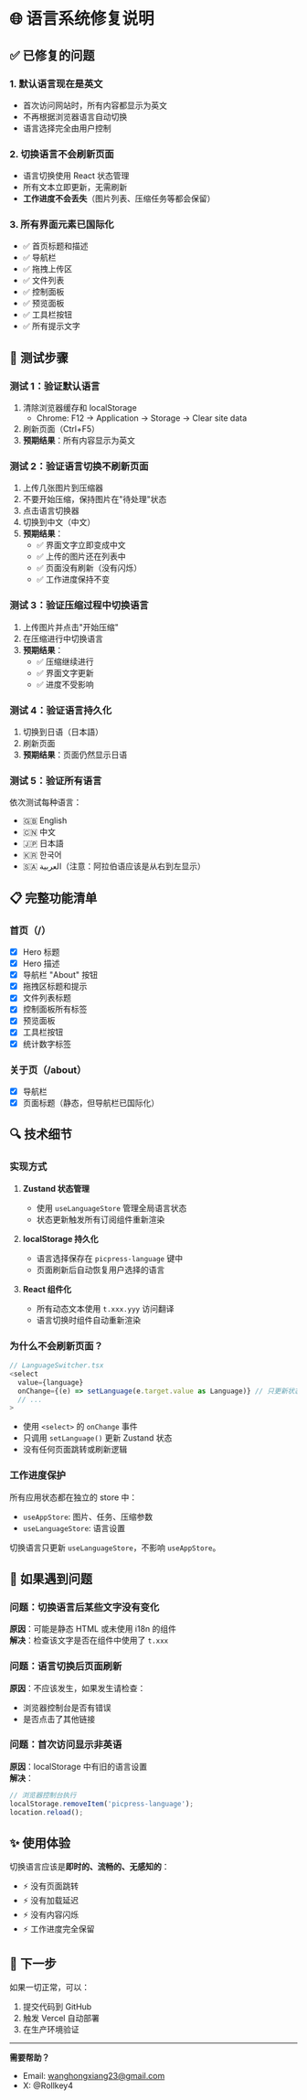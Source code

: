 # 🌐 语言系统修复说明

## ✅ 已修复的问题

### 1. **默认语言现在是英文**
- 首次访问网站时，所有内容都显示为英文
- 不再根据浏览器语言自动切换
- 语言选择完全由用户控制

### 2. **切换语言不会刷新页面**
- 语言切换使用 React 状态管理
- 所有文本立即更新，无需刷新
- **工作进度不会丢失**（图片列表、压缩任务等都会保留）

### 3. **所有界面元素已国际化**
- ✅ 首页标题和描述
- ✅ 导航栏
- ✅ 拖拽上传区
- ✅ 文件列表
- ✅ 控制面板
- ✅ 预览面板
- ✅ 工具栏按钮
- ✅ 所有提示文字

## 🧪 测试步骤

### 测试 1：验证默认语言
1. 清除浏览器缓存和 localStorage
   - Chrome: F12 → Application → Storage → Clear site data
2. 刷新页面（Ctrl+F5）
3. **预期结果**：所有内容显示为英文

### 测试 2：验证语言切换不刷新页面
1. 上传几张图片到压缩器
2. 不要开始压缩，保持图片在"待处理"状态
3. 点击语言切换器
4. 切换到中文（中文）
5. **预期结果**：
   - ✅ 界面文字立即变成中文
   - ✅ 上传的图片还在列表中
   - ✅ 页面没有刷新（没有闪烁）
   - ✅ 工作进度保持不变

### 测试 3：验证压缩过程中切换语言
1. 上传图片并点击"开始压缩"
2. 在压缩进行中切换语言
3. **预期结果**：
   - ✅ 压缩继续进行
   - ✅ 界面文字更新
   - ✅ 进度不受影响

### 测试 4：验证语言持久化
1. 切换到日语（日本語）
2. 刷新页面
3. **预期结果**：页面仍然显示日语

### 测试 5：验证所有语言
依次测试每种语言：
- 🇬🇧 English
- 🇨🇳 中文
- 🇯🇵 日本語
- 🇰🇷 한국어
- 🇸🇦 العربية（注意：阿拉伯语应该是从右到左显示）

## 📋 完整功能清单

### 首页（/）
- [x] Hero 标题
- [x] Hero 描述
- [x] 导航栏 "About" 按钮
- [x] 拖拽区标题和提示
- [x] 文件列表标题
- [x] 控制面板所有标签
- [x] 预览面板
- [x] 工具栏按钮
- [x] 统计数字标签

### 关于页（/about）
- [x] 导航栏
- [x] 页面标题（静态，但导航栏已国际化）

## 🔍 技术细节

### 实现方式
1. **Zustand 状态管理**
   - 使用 `useLanguageStore` 管理全局语言状态
   - 状态更新触发所有订阅组件重新渲染

2. **localStorage 持久化**
   - 语言选择保存在 `picpress-language` 键中
   - 页面刷新后自动恢复用户选择的语言

3. **React 组件化**
   - 所有动态文本使用 `t.xxx.yyy` 访问翻译
   - 语言切换时组件自动重新渲染

### 为什么不会刷新页面？
```typescript
// LanguageSwitcher.tsx
<select
  value={language}
  onChange={(e) => setLanguage(e.target.value as Language)} // 只更新状态
  // ...
>
```

- 使用 `<select>` 的 `onChange` 事件
- 只调用 `setLanguage()` 更新 Zustand 状态
- 没有任何页面跳转或刷新逻辑

### 工作进度保护
所有应用状态都在独立的 store 中：
- `useAppStore`: 图片、任务、压缩参数
- `useLanguageStore`: 语言设置

切换语言只更新 `useLanguageStore`，不影响 `useAppStore`。

## 🐛 如果遇到问题

### 问题：切换语言后某些文字没有变化
**原因**：可能是静态 HTML 或未使用 i18n 的组件  
**解决**：检查该文字是否在组件中使用了 `t.xxx`

### 问题：语言切换后页面刷新
**原因**：不应该发生，如果发生请检查：
- 浏览器控制台是否有错误
- 是否点击了其他链接

### 问题：首次访问显示非英语
**原因**：localStorage 中有旧的语言设置  
**解决**：
```javascript
// 浏览器控制台执行
localStorage.removeItem('picpress-language');
location.reload();
```

## ✨ 使用体验

切换语言应该是**即时的、流畅的、无感知的**：
- ⚡ 没有页面跳转
- ⚡ 没有加载延迟
- ⚡ 没有内容闪烁
- ⚡ 工作进度完全保留

## 🎯 下一步

如果一切正常，可以：
1. 提交代码到 GitHub
2. 触发 Vercel 自动部署
3. 在生产环境验证

---

**需要帮助？**
- Email: wanghongxiang23@gmail.com
- X: @Rollkey4

